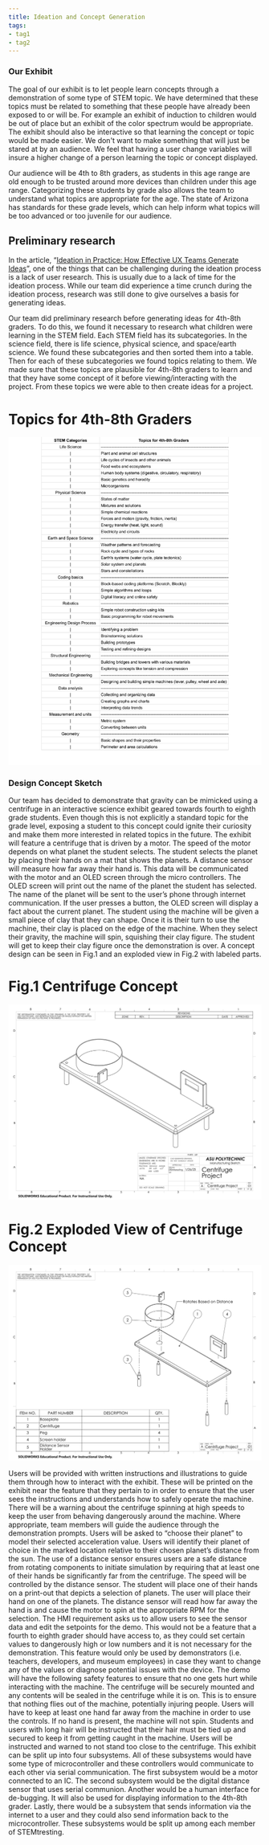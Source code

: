 ```yaml
---
title: Ideation and Concept Generation
tags:
- tag1
- tag2
---
```

### Our Exhibit
The goal of our exhibit is to let people learn concepts through a demonstration of some type of STEM topic. We have determined that these topics must be related to something that these people have already been exposed to or will be. For example an exhibit of induction to children would be out of place but an exhibit of the color spectrum would be appropriate. The exhibit should also be interactive so that learning the concept or topic would be made easier. We don't want to make something that will just be stared at by an audience. We feel that having a user change variables will insure a higher change of a person learning the topic or concept displayed. 

Our audience will be 4th to 8th graders, as students in this age range are old enough to be trusted around more devices than children under this age range. Categorizing these students by grade also allows the team to understand what topics are appropriate for the age. The state of Arizona has standards for these grade levels, which can help inform what topics will be too advanced or too juvenile for our audience. 
## Preliminary research
In the article, “[Ideation in Practice: How Effective UX Teams Generate Ideas](https://www.nngroup.com/articles/ideation-in-practice/)”, one of the things that can be challenging during the ideation process is a lack of user research. This is usually due to a lack of time for the ideation process. While our team did experience a time crunch during the ideation process, research was still done to give ourselves a basis for generating ideas.

Our team did preliminary research before generating ideas for 4th-8th graders. To do this, we found it necessary to research what children were learning in the STEM field. Each STEM field has its subcategories. In the science field, there is life science, physical science, and space/earth science. We found these subcategories and then sorted them into a table. Then for each of these subcategories we found topics relating to them. We made sure that these topics are plausible for 4th-8th graders to learn and that they have some concept of it before viewing/interacting with the project. From these topics we were able to then create ideas for a project. <br>

# Topics for 4th-8th Graders
![Table 1](Tables%20of%20ideas%20-%20Sheet1-1.png)

### Design Concept Sketch
Our team has decided to demonstrate that gravity can be mimicked using a centrifuge in an interactive science exhibit geared towards fourth to eighth grade students. Even though this is not explicitly a standard topic for the grade level, exposing a student to this concept could ignite their curiosity and make them more interested in related topics in the future. The exhibit will feature a centrifuge that is driven by a motor. The speed of the motor depends on what planet the student selects. The student selects the planet by placing their hands on a mat that shows the planets. A distance sensor will measure how far away their hand is. This data will be communicated with the motor and an OLED screen through the micro controllers. The OLED screen will print out the name of the planet the student has selected. The name of the planet will be sent to the user’s phone through internet communication. If the user presses a button, the OLED screen will display a fact about the current planet. The student using the machine will be given a small piece of clay that they can shape. Once it is their turn to use the machine, their clay is placed on the edge of the machine. When they select their gravity, the machine will spin, squishing their clay figure. The student will get to keep their clay figure once the demonstration is over. A concept design can be seen in Fig.1 and an exploded view in Fig.2 with labeled parts.

# Fig.1 Centrifuge Concept
![Fig1](AssemblyConcept-1.png)

# Fig.2 Exploded View of Centrifuge Concept
![Fig2](AssemblyConcept-2.png)

Users will be provided with written instructions and illustrations to guide them through how to interact with the exhibit. These will be printed on the exhibit near the feature that they pertain to in order to ensure that the user sees the instructions and understands how to safely operate the machine. There will be a warning about the centrifuge spinning at high speeds to keep the user from behaving dangerously around the machine. Where appropriate, team members will guide the audience through the demonstration prompts. Users will be asked to “choose their planet” to model their selected acceleration value. Users will identify their planet of choice in the marked location relative to their chosen planet’s distance from the sun. The use of a distance sensor ensures users are a safe distance from rotating components to initiate simulation by requiring that at least one of their hands be significantly far from the centrifuge.
The speed will be controlled by the distance sensor. The student will place one of their hands on a print-out that depicts a selection of planets. The user will place their hand on one of the planets. The distance sensor will read how far away the hand is and cause the motor to spin at the appropriate RPM for the selection. The HMI requirement asks us to allow users to see the sensor data and edit the setpoints for the demo. This would not be a feature that a fourth to eighth grader should have access to, as they could set certain values to dangerously high or low numbers and it is not necessary for the demonstration. This feature would only be used by demonstrators (i.e. teachers, developers, and museum employees) in case they want to change any of the values or diagnose potential issues with the device. 
The demo will have the following safety features to ensure that no one gets hurt while interacting with the machine. The centrifuge will be securely mounted and any contents will be sealed in the centrifuge while it is on. This is to ensure that nothing flies out of the machine, potentially injuring people. Users will have to keep at least one hand far away from the machine in order to use the controls. If no hand is present, the machine will not spin. Students and users with long hair will be instructed that their hair must be tied up and secured to keep it from getting caught in the machine. Users will be instructed and warned to not stand too close to the centrifuge. 
This exhibit can be split up into four subsystems. All of these subsystems would have some type of microcontroller and these controllers would communicate to each other via serial communication. The first subsystem would be a motor connected to an IC. The second subsystem would be the digital distance sensor that uses serial communion. Another would be a human interface for de-bugging. It will also be used for displaying information to the 4th-8th grader. Lastly, there would be a subsystem that sends information via the internet to a user and they could also send information back to the microcontroller. These subsystems would be split up among each member of STEMtresting. 
